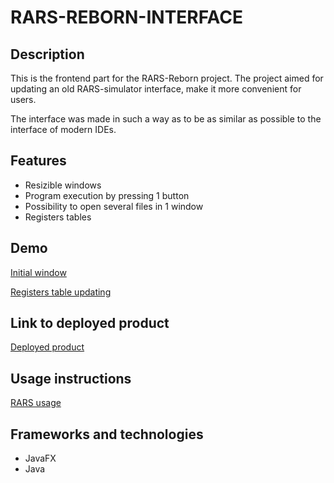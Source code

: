 # RARS-REBORN-INTERFACE



## Description

This is the frontend part for the RARS-Reborn project. The project aimed for updating an old RARS-simulator interface, make it more convenient for users.

The interface was made in such a way as to be as similar as possible to the interface of modern IDEs.

## Features
- Resizible windows
- Program execution by pressing 1 button
- Possibility to open several files in 1 window
- Registers tables

## Demo
[Initial window](https://ibb.co/rfb1JFX)

[Registers table updating](https://ibb.co/dtWrLPv)


## Link to deployed product
[Deployed product](https://drive.google.com/drive/folders/15FwGRozWb8hhL4EiOTkvVCle8dR8Tkqb)

## Usage instructions
[RARS usage](https://cass-kul.github.io/tutorials/rars/)

## Frameworks and technologies
- JavaFX
- Java
